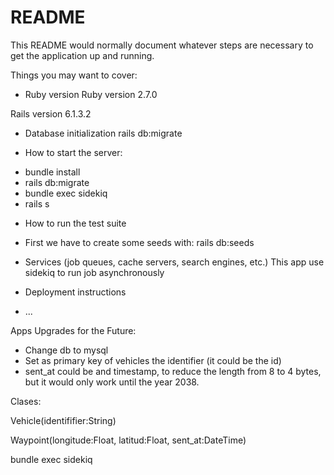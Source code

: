 # README

This README would normally document whatever steps are necessary to get the
application up and running.

Things you may want to cover:

* Ruby version
Ruby version 2.7.0

Rails version 6.1.3.2

* Database initialization
rails db:migrate

* How to start the server:
- bundle install
- rails db:migrate
- bundle exec sidekiq
- rails s

* How to run the test suite
- First we have to create some seeds with: rails db:seeds

* Services (job queues, cache servers, search engines, etc.)
This app use sidekiq to run job asynchronously
* Deployment instructions

* ...

Apps Upgrades for the Future:
- Change db to mysql
- Set as primary key of vehicles the identifier (it could be the id)
- sent_at could be and timestamp, to reduce the length from 8 to 4 bytes, but it would only work until the year 2038.

Clases:

Vehicle(identififier:String)

Waypoint(longitude:Float, latitud:Float, sent_at:DateTime)

bundle exec sidekiq

